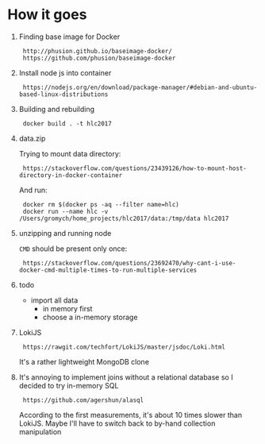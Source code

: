# How it goes

1. Finding base image for Docker

		http://phusion.github.io/baseimage-docker/
		https://github.com/phusion/baseimage-docker

2. Install node js into container

		https://nodejs.org/en/download/package-manager/#debian-and-ubuntu-based-linux-distributions

3. Building and rebuilding

		docker build . -t hlc2017

4. data.zip

	Trying to mount data directory:

		https://stackoverflow.com/questions/23439126/how-to-mount-host-directory-in-docker-container

	And run:

		docker rm $(docker ps -aq --filter name=hlc)
		docker run --name hlc -v /Users/gromych/home_projects/hlc2017/data:/tmp/data hlc2017


5. unzipping and running node

	`CMD` should be present only once:

		https://stackoverflow.com/questions/23692470/why-cant-i-use-docker-cmd-multiple-times-to-run-multiple-services

6. todo

	- import all data
		- in memory first
		- choose a in-memory storage

7. LokiJS

		https://rawgit.com/techfort/LokiJS/master/jsdoc/Loki.html

	It's a rather lightweight MongoDB clone

8. It's annoying to implement joins without a relational database so I decided to try in-memory SQL

		https://github.com/agershun/alasql

	According to the first measurements, it's about 10 times slower than LokiJS. Maybe I'll have to switch back to by-hand collection manipulation
